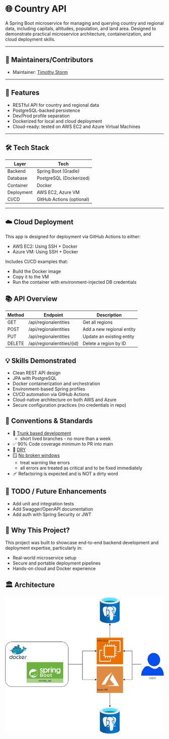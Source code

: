 # 🌐 Country API

A Spring Boot microservice for managing and querying country and regional data, including capitals, altitudes,
population, and land area. Designed to demonstrate practical microservice architecture, containerization, and cloud
deployment skills.

---

## 👷 Maintainers/Contributors

- Maintainer: [Timothy Storm](mailto:timothystorm@gmail.com)

---

## 🧩 Features

- RESTful API for country and regional data
- PostgreSQL-backed persistence
- Dev/Prod profile separation
- Dockerized for local and cloud deployment
- Cloud-ready: tested on AWS EC2 and Azure Virtual Machines

---

## 🛠️ Tech Stack

| Layer      | Tech                      |
|------------|---------------------------|
| Backend    | Spring Boot (Gradle)      |
| Database   | PostgreSQL (Dockerized)   |
| Container  | Docker                    |
| Deployment | AWS EC2, Azure VM         |
| CI/CD      | GitHub Actions (optional) |

---

## ☁️ Cloud Deployment

This app is designed for deployment via GitHub Actions to either:

- AWS EC2: Using SSH + Docker
- Azure VM: Using SSH + Docker

Includes CI/CD examples that:

- Build the Docker image
- Copy it to the VM
- Run the container with environment-injected DB credentials

## 📚 API Overview

| Method | Endpoint                   | Description               |
|--------|----------------------------|---------------------------|
| GET    | /api/regionalentities      | Get all regions           |
| POST   | /api/regionalentities      | Add a new regional entity |
| PUT    | /api/regionalentities      | Update an existing entity |
| DELETE | /api/regionalentities/{id} | Delete a region by ID     |

## 💡 Skills Demonstrated

- Clean REST API design
- JPA with PostgreSQL
- Docker containerization and orchestration
- Environment-based Spring profiles
- CI/CD automation via GitHub Actions
- Cloud-native architecture on both AWS and Azure
- Secure configuration practices (no credentials in repo)

## 🤝 Conventions & Standards

- 🪾 [Trunk based development](https://trunkbaseddevelopment.com/)
  - short lived branches - no more than a week
- ✅ 90% Code coverage minimum to PR into main
- 🌵 [DRY](https://en.wikipedia.org/wiki/Don%27t_repeat_yourself)
- 🪟 [No broken windows](https://blog.codinghorror.com/the-broken-window-theory/)
  - treat warning like errors
  - all errors are treated as critical and to be fixed immediately
- 🩹 Refactoring is expected and is NOT a dirty word

## 🚧 TODO / Future Enhancements

- Add unit and integration tests
- Add Swagger/OpenAPI documentation
- Add auth with Spring Security or JWT

## 🧠 Why This Project?

This project was built to showcase end-to-end backend development and deployment expertise, particularly in:

- Real-world microservice setup
- Secure and portable deployment pipelines
- Hands-on cloud and Docker experience

## 🏛️ Architecture

![Architectural Diagram](./docs/spring_boot.architecture.png "Architectural Diagram")
